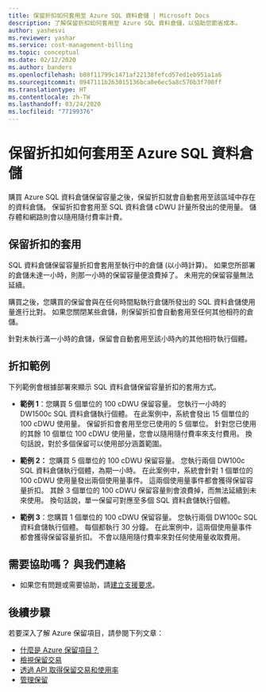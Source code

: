 ```yaml
---
title: 保留折扣如何套用至 Azure SQL 資料倉儲 | Microsoft Docs
description: 了解保留折扣如何套用至 Azure SQL 資料倉儲，以協助您節省成本。
author: yashesvi
ms.reviewer: yashar
ms.service: cost-management-billing
ms.topic: conceptual
ms.date: 02/12/2020
ms.author: banders
ms.openlocfilehash: b08f11799c1471af22138fefcd57ed1eb951a1a6
ms.sourcegitcommit: 0947111b263015136bca0e6ec5a8c570b3f700ff
ms.translationtype: HT
ms.contentlocale: zh-TW
ms.lasthandoff: 03/24/2020
ms.locfileid: "77199376"
---
```

# <a name="how-reservation-discounts-apply-to-azure-sql-data-warehouse"></a>保留折扣如何套用至 Azure SQL 資料倉儲

購買 Azure SQL 資料倉儲保留容量之後，保留折扣就會自動套用至該區域中存在的資料倉儲。 保留折扣會套用至 SQL 資料倉儲 cDWU 計量所發出的使用量。 儲存體和網路則會以隨用隨付費率計費。

## <a name="reservation-discount-application"></a>保留折扣的套用

SQL 資料倉儲保留容量折扣會套用至執行中的倉儲 (以小時計算)。 如果您所部署的倉儲未達一小時，則那一小時的保留容量便浪費掉了。 未用完的保留容量無法延續。

購買之後，您購買的保留會與在任何時間點執行倉儲所發出的 SQL 資料倉儲使用量進行比對。 如果您關閉某些倉儲，則保留折扣會自動套用至任何其他相符的倉儲。

針對未執行滿一小時的倉儲，保留會自動套用至該小時內的其他相符執行個體。

## <a name="discount-examples"></a>折扣範例

下列範例會根據部署來顯示 SQL 資料倉儲保留容量折扣的套用方式。

- **範例 1**：您購買 5 個單位的 100 cDWU 保留容量。 您執行一小時的 DW1500c SQL 資料倉儲執行個體。 在此案例中，系統會發出 15 個單位的 100 cDWU 使用量。 保留折扣會套用至您已使用的 5 個單位。 針對您已使用的其餘 10 個單位 100 cDWU 使用量，您會以隨用隨付費率來支付費用。 換句話說，對於多個保留可以使用部分涵蓋範圍。

- **範例 2：** 您購買 5 個單位的 100 cDWU 保留容量。 您執行兩個 DW100c SQL 資料倉儲執行個體，為期一小時。 在此案例中，系統會針對 1 個單位的 100 cDWU 使用量發出兩個使用量事件。 這兩個使用量事件都會獲得保留容量折扣。 其餘 3 個單位的 100 cDWU 保留容量則會浪費掉，而無法延續到未來使用。 換句話說，單一保留可對應至多個 SQL 資料倉儲執行個體。

- **範例 3**：您購買 1 個單位的 100 cDWU 保留容量。 您執行兩個 DW100c SQL 資料倉儲執行個體。 每個都執行 30 分鐘。 在此案例中，這兩個使用量事件都會獲得保留容量折扣。 不會以隨用隨付費率來對任何使用量收取費用。

## <a name="need-help-contact-us"></a>需要協助嗎？ 與我們連絡

- 如果您有問題或需要協助，請[建立支援要求](https://go.microsoft.com/fwlink/?linkid=2083458)。

## <a name="next-steps"></a>後續步驟

若要深入了解 Azure 保留項目，請參閱下列文章：

- [什麼是 Azure 保留項目？](save-compute-costs-reservations.md)
- [檢視保留交易](view-reservations.md)
- [透過 API 取得保留交易和使用率](reservation-apis.md)
- [管理保留](manage-reserved-vm-instance.md)
